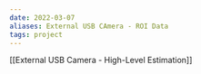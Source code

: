 ```yaml
---
date: 2022-03-07
aliases: External USB CAmera - ROI Data
tags: project
---
```


[[External USB Camera - High-Level Estimation]]
